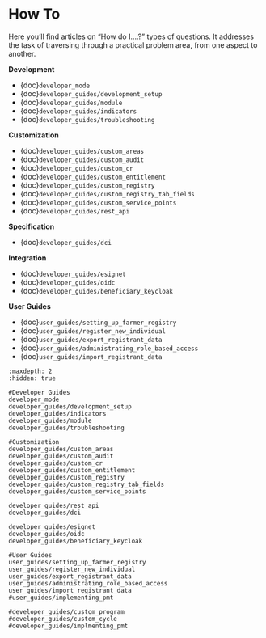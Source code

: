 # How To

Here you’ll find articles on “How do I….?” types of questions. It addresses the task of traversing through a practical problem area, from one aspect to another.

**Development**

- {doc}`developer_mode`
- {doc}`developer_guides/development_setup`
- {doc}`developer_guides/module`
- {doc}`developer_guides/indicators`
- {doc}`developer_guides/troubleshooting`

**Customization**

- {doc}`developer_guides/custom_areas`
- {doc}`developer_guides/custom_audit`
- {doc}`developer_guides/custom_cr`
- {doc}`developer_guides/custom_entitlement`
- {doc}`developer_guides/custom_registry`
- {doc}`developer_guides/custom_registry_tab_fields`
- {doc}`developer_guides/custom_service_points`
- {doc}`developer_guides/rest_api`

**Specification**

- {doc}`developer_guides/dci`

**Integration**

- {doc}`developer_guides/esignet`
- {doc}`developer_guides/oidc`
- {doc}`developer_guides/beneficiary_keycloak`

**User Guides**

- {doc}`user_guides/setting_up_farmer_registry`
- {doc}`user_guides/register_new_individual`
- {doc}`user_guides/export_registrant_data`
- {doc}`user_guides/administrating_role_based_access`
- {doc}`user_guides/import_registrant_data`

```{toctree}
:maxdepth: 2
:hidden: true

#Developer Guides
developer_mode
developer_guides/development_setup
developer_guides/indicators
developer_guides/module
developer_guides/troubleshooting

#Customization
developer_guides/custom_areas
developer_guides/custom_audit
developer_guides/custom_cr
developer_guides/custom_entitlement
developer_guides/custom_registry
developer_guides/custom_registry_tab_fields
developer_guides/custom_service_points

developer_guides/rest_api
developer_guides/dci

developer_guides/esignet
developer_guides/oidc
developer_guides/beneficiary_keycloak

#User Guides
user_guides/setting_up_farmer_registry
user_guides/register_new_individual
user_guides/export_registrant_data
user_guides/administrating_role_based_access
user_guides/import_registrant_data
#user_guides/implementing_pmt

#developer_guides/custom_program
#developer_guides/custom_cycle
#developer_guides/implmenting_pmt
```

